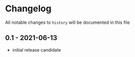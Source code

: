# Changelog

All notable changes to `history` will be documented in this file

## 0.1 - 2021-06-13

- initial release candidate
